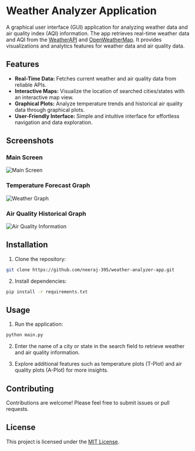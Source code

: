 # Weather Analyzer Application
A graphical user interface (GUI) application for analyzing weather data and air quality index (AQI) information. The app retrieves real-time weather data and AQI from the [WeatherAPI](https://www.weatherapi.com/) and [OpenWeatherMap](https://openweathermap.org/). It provides visualizations and analytics features for weather data and air quality data.

## Features

- **Real-Time Data:** Fetches current weather and air quality data from reliable APIs.
- **Interactive Maps:** Visualize the location of searched cities/states with an interactive map view.
- **Graphical Plots:** Analyze temperature trends and historical air quality data through graphical plots.
- **User-Friendly Interface:** Simple and intuitive interface for effortless navigation and data exploration.

## Screenshots

### Main Screen
![Main Screen](https://github.com/neeraj-395/weather-analyzer-app/assets/141737975/e9280013-2d8a-48ed-bbe2-b1a2755b81b1)

### Temperature Forecast Graph
![Weather Graph](https://github.com/neeraj-395/weather-analyzer-app/assets/141737975/7fc3aefc-ef31-44da-8046-056bc066f897)

### Air Quality Historical Graph
![Air Quality Information](https://github.com/neeraj-395/weather-analyzer-app/assets/141737975/8e491e53-8406-447b-8e52-e3ff82c39fa3)

## Installation

1. Clone the repository:

```bash
git clone https://github.com/neeraj-395/weather-analyzer-app.git
```

2. Install dependencies:

```bash
pip install -r requirements.txt
```

## Usage

1. Run the application:

```bash
python main.py
```

2. Enter the name of a city or state in the search field to retrieve weather and air quality information.

3. Explore additional features such as temperature plots (T-Plot) and air quality plots (A-Plot) for more insights.

## Contributing

Contributions are welcome! Please feel free to submit issues or pull requests.

## License

This project is licensed under the [MIT License](LICENSE).
